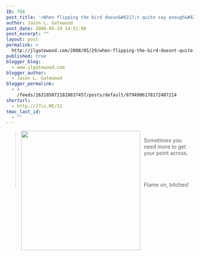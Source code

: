 ```yaml
---
ID: 788
post_title: '>When flipping the bird doesn&#8217;t quite say enough&#8230;'
author: Jason L. Gatewood
post_date: 2008-05-29 14:51:00
post_excerpt: ""
layout: post
permalink: >
  http://jlgatewood.com/2008/05/29/when-flipping-the-bird-doesnt-quite-say-enough/
published: true
blogger_blog:
  - www.jlgatewood.com
blogger_author:
  - Jason L. Gatewood
blogger_permalink:
  - >
    /feeds/2631850721828837457/posts/default/8794906178172487214
shorturl:
  - http://J7is.ME/11
tmac_last_id:
  - ""
---
```

><a href="http://www.jlgatewood.com/wp-content/uploads/2010/10/middle_finger_flame.jpg"><img style="margin: 0pt 10px 10px 0pt; float: left; cursor: pointer; width: 320px;" src="http://www.jlgatewood.com/wp-content/uploads/2010/10/middle_finger_flame.jpg" alt="" border="0" /></a><br /> Sometimes you need more to get your point across.<br /><br /><br /><br /><br />Flame on, bitches!
